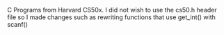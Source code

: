 C Programs from Harvard CS50x.
I did not wish to use the cs50.h header file so I made changes such as rewriting functions that use get_int() with scanf()

